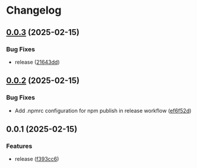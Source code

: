 # Changelog

## [0.0.3](https://github.com/koki-develop/pinpm/compare/v0.0.2...v0.0.3) (2025-02-15)


### Bug Fixes

* release ([21643dd](https://github.com/koki-develop/pinpm/commit/21643ddd44baadbf24e39a59bfff68f64bb19d4f))

## [0.0.2](https://github.com/koki-develop/pinpm/compare/v0.0.1...v0.0.2) (2025-02-15)


### Bug Fixes

* Add .npmrc configuration for npm publish in release workflow ([ef6f52d](https://github.com/koki-develop/pinpm/commit/ef6f52dfcf401d1060438ec73184ca567e56a5d5))

## 0.0.1 (2025-02-15)


### Features

* release ([f393cc6](https://github.com/koki-develop/pinpm/commit/f393cc69f241b01664a7d429bde9ad1e2a1cd2bd))
